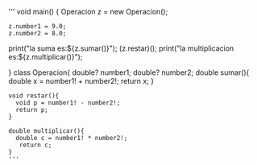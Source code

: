 '''
void main() {
  Operacion z = new Operacion();
  
    z.number1 = 9.0;  
    z.number2 = 8.0;
  print("la suma es:${z.sumar()}");       
   (z.restar)();
  print("la multiplicacion es:${z.multiplicar()}");      
  
  
  
}
 class Operacion{
   double? number1;
   double? number2; 
   double sumar(){
   double x = number1! + number2!;
     return x;
   }     
     
    void restar(){
      void p = number1! - number2!;
      return p;
    }
      
    double multiplicar(){
      double c = number1! * number2!;
       return c;
    }
    '''
